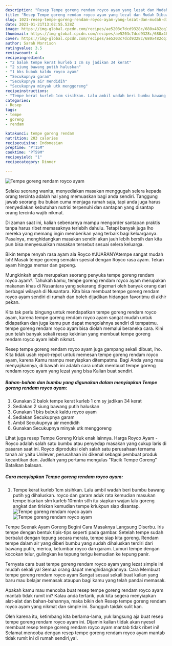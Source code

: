 ```yaml
---
description: "Resep Tempe goreng rendam royco ayam yang lezat dan Mudah Dibuat"
title: "Resep Tempe goreng rendam royco ayam yang lezat dan Mudah Dibuat"
slug: 1021-resep-tempe-goreng-rendam-royco-ayam-yang-lezat-dan-mudah-dibuat
date: 2021-01-21T13:02:55.528Z
image: https://img-global.cpcdn.com/recipes/ae5203c7dcd9328c/680x482cq70/tempe-goreng-rendam-royco-ayam-foto-resep-utama.jpg
thumbnail: https://img-global.cpcdn.com/recipes/ae5203c7dcd9328c/680x482cq70/tempe-goreng-rendam-royco-ayam-foto-resep-utama.jpg
cover: https://img-global.cpcdn.com/recipes/ae5203c7dcd9328c/680x482cq70/tempe-goreng-rendam-royco-ayam-foto-resep-utama.jpg
author: Sarah Morrison
ratingvalue: 3.5
reviewcount: 4
recipeingredient:
- "2 balok tempe kerat kurleb 1 cm sy jadikan 34 kerat"
- "2 siung bawang putih haluskan"
- "1 bks bubuk kaldu royco ayam"
- "Secukupnya garam"
- "Secukupnya air mendidih"
- "Secukupnya minyak utk menggoreng"
recipeinstructions:
- "Tempe kerat kurleb 1cm sisihkan. Lalu ambil wadah beri bumbu bawang putih yg dihaluskan. royco dan garam aduk rata kemudian masukan tempe biarkan slm kurleb 10mntn stlh itu siapkan wajan lalu goreng angkat dan tiriskan kemudian tempe kriukpun siap disantap."
categories:
- Resep
tags:
- tempe
- goreng
- rendam

katakunci: tempe goreng rendam 
nutrition: 203 calories
recipecuisine: Indonesian
preptime: "PT15M"
cooktime: "PT59M"
recipeyield: "1"
recipecategory: Dinner

---
```



![Tempe goreng rendam royco ayam](https://img-global.cpcdn.com/recipes/ae5203c7dcd9328c/680x482cq70/tempe-goreng-rendam-royco-ayam-foto-resep-utama.jpg)

Selaku seorang wanita, menyediakan masakan menggugah selera kepada orang tercinta adalah hal yang memuaskan bagi anda sendiri. Tanggung jawab seorang ibu bukan cuma menjaga rumah saja, tapi anda juga harus menyediakan kebutuhan nutrisi terpenuhi dan santapan yang disantap orang tercinta wajib nikmat.

Di zaman  saat ini, kalian sebenarnya mampu mengorder santapan praktis tanpa harus ribet memasaknya terlebih dahulu. Tetapi banyak juga lho mereka yang memang ingin memberikan yang terbaik bagi keluarganya. Pasalnya, menghidangkan masakan sendiri akan jauh lebih bersih dan kita pun bisa menyesuaikan masakan tersebut sesuai selera keluarga. 

Bikin tempe renyah rasa ayam ala Royco #JUARANYAtempe sangat mudah loh! Masak tempe goreng semakin spesial dengan Royco rasa ayam. Tekan ayam hingga memar dan gepeng.

Mungkinkah anda merupakan seorang penyuka tempe goreng rendam royco ayam?. Tahukah kamu, tempe goreng rendam royco ayam merupakan makanan khas di Nusantara yang sekarang digemari oleh banyak orang dari berbagai wilayah di Nusantara. Kita bisa membuat tempe goreng rendam royco ayam sendiri di rumah dan boleh dijadikan hidangan favoritmu di akhir pekan.

Kita tak perlu bingung untuk mendapatkan tempe goreng rendam royco ayam, karena tempe goreng rendam royco ayam sangat mudah untuk didapatkan dan juga kamu pun dapat mengolahnya sendiri di tempatmu. tempe goreng rendam royco ayam bisa diolah memalui beraneka cara. Kini pun telah banyak sekali resep kekinian yang membuat tempe goreng rendam royco ayam lebih nikmat.

Resep tempe goreng rendam royco ayam juga gampang sekali dibuat, lho. Kita tidak usah repot-repot untuk memesan tempe goreng rendam royco ayam, karena Kamu mampu menyiapkan ditempatmu. Bagi Anda yang mau menyajikannya, di bawah ini adalah cara untuk membuat tempe goreng rendam royco ayam yang lezat yang bisa Kalian buat sendiri.

<!--inarticleads1-->

##### Bahan-bahan dan bumbu yang digunakan dalam menyiapkan Tempe goreng rendam royco ayam:

1. Gunakan 2 balok tempe kerat kurleb 1 cm sy jadikan 34 kerat
1. Sediakan 2 siung bawang putih haluskan
1. Gunakan 1 bks bubuk kaldu royco ayam
1. Sediakan Secukupnya garam
1. Ambil Secukupnya air mendidih
1. Gunakan Secukupnya minyak utk menggoreng


Lihat juga resep Tempe Goreng Kriuk enak lainnya. Harga Royco Ayam - Royco adalah salah satu bumbu atau penyedap masakan yang cukup laris di pasaran saat ini. Royco diproduksi oleh salah satu perusahaan ternama tanah air yaitu Unilever, perusahaan ini dikenal sebagai pembuat produk kecantikan dan. Jadilah yang pertama mengulas &#34;Racik Tempe Goreng&#34; Batalkan balasan. 

<!--inarticleads2-->

##### Cara menyiapkan Tempe goreng rendam royco ayam:

1. Tempe kerat kurleb 1cm sisihkan. Lalu ambil wadah beri bumbu bawang putih yg dihaluskan. royco dan garam aduk rata kemudian masukan tempe biarkan slm kurleb 10mntn stlh itu siapkan wajan lalu goreng angkat dan tiriskan kemudian tempe kriukpun siap disantap.
<img src="https://img-global.cpcdn.com/steps/d8f2afc089e6071c/160x128cq70/tempe-goreng-rendam-royco-ayam-langkah-memasak-1-foto.jpg" alt="Tempe goreng rendam royco ayam"><img src="https://img-global.cpcdn.com/steps/b291487199204b67/160x128cq70/tempe-goreng-rendam-royco-ayam-langkah-memasak-1-foto.jpg" alt="Tempe goreng rendam royco ayam">

Tempe Seenak Ayam Goreng Begini Cara Masaknya Langsung Diserbu. Iris tempe dengan bentuk tipis-tips seperti pada gambar. Setelah tempe sudah berbalut dengan tepung secara merata, tempe siap kita goreng. Rendam tempe dalam air yang diberi bumbu yang sudah dihaluskan terdiri dari bawang putih, merica, ketumbar royco dan garam. Lumuri tempe dengan kocokan telur, gulingkan ke tepung terigu kemudian ke tepung panir. 

Ternyata cara buat tempe goreng rendam royco ayam yang lezat simple ini mudah sekali ya! Semua orang dapat menghidangkannya. Cara Membuat tempe goreng rendam royco ayam Sangat sesuai sekali buat kalian yang baru mau belajar memasak ataupun bagi kamu yang telah pandai memasak.

Apakah kamu mau mencoba buat resep tempe goreng rendam royco ayam mantab tidak rumit ini? Kalau anda tertarik, yuk kita segera menyiapkan alat-alat dan bahan-bahannya, maka bikin deh Resep tempe goreng rendam royco ayam yang nikmat dan simple ini. Sungguh taidak sulit kan. 

Oleh karena itu, ketimbang kita berlama-lama, yuk langsung aja buat resep tempe goreng rendam royco ayam ini. Dijamin kalian tiidak akan nyesel membuat resep tempe goreng rendam royco ayam mantab tidak ribet ini! Selamat mencoba dengan resep tempe goreng rendam royco ayam mantab tidak rumit ini di rumah sendiri,ya!.


